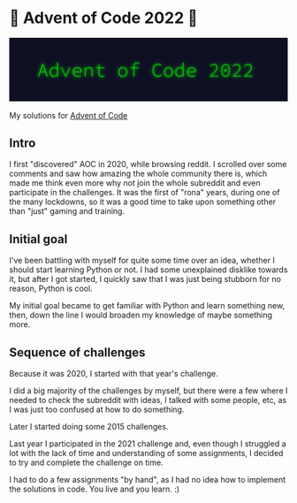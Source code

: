 # 🎄 Advent of Code 2022 🎄

![AoC2022 logo](header.png)

My solutions for [Advent of Code](https://adventofcode.com/)

## Intro

I first "discovered" AOC in 2020, while browsing reddit. I scrolled over some comments and saw how amazing the whole community there is, which made me think even more why not join the whole subreddit and even participate in the challenges.
It was the first of "rona" years, during one of the many lockdowns, so it was a good time to take upon something other than "just" gaming and training.

## Initial goal

I've been battling with myself for quite some time over an idea, whether I should start learning Python or not. I had some unexplained disklike towards it, but after I got started, I quickly saw that I was just being stubborn for no reason, Python is cool.

My initial goal became to get familiar with Python and learn something new, then, down the line I would broaden my knowledge of maybe something more.

## Sequence of challenges

Because it was 2020, I started with that year's challenge.

I did a big majority of the challenges by myself, but there were a few where I needed to check the subreddit with ideas, I talked with some people, etc, as I was just too confused at how to do something.

Later I started doing some 2015 challenges.

Last year I participated in the 2021 challenge and, even though I struggled a lot with the lack of time and understanding of some assignments, I decided to try and complete the challenge on time.

I had to do a few assignments "by hand", as I had no idea how to implement the solutions in code. You live and you learn. :)
